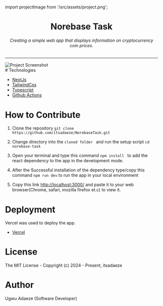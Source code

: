 import projectImage from '/src/assets/project.png';



<div align="center">
<h1>Norebase Task</h1>
<h6><i>Creating a simple web app that displays information on cryptocurrency coin prices.</i></h6>
<hr />
</div>
<img src={projectImage} alt="Project Screenshot" />

<br/>
# Technologies 

 + [NextJs](https://nextjs.org/)
 + [TailwindCss](https://tailwindcss.com/) 
 + [Typescript](https://www.typescriptlang.org/) 
 + [Github Actions](https://docs.github.com/en/actions/)




 
# How to Contribute

1. Clone the repository
 `git clone https://github.com/itsadaeze/NorebaseTask.git`

2. Change directory into the `cloned folder ` and run the setup script 
 `cd  norebase-task`

3. Open your terminal and type this command `npm install ` to add the react dependency to the app in the development mode.

4. After the Successful installation of the  dependency type/copy this command  `npm run dev` to run the app in your local environment 

5. Copy this link  [http://localhost:3000/](http://localhost:3000/) and paste it to your web browser(Chrome, safari, mozilla firefox et.c) to view it.


# Deployment
Vercel was used to deploy the app. 
 + [Vercel](https://norebase-task.vercel.app/)

# License
The MIT License - Copyright (c) 2024 - Present, itsadaeze 

# Author
Ugwu Adaeze (Software Developer)